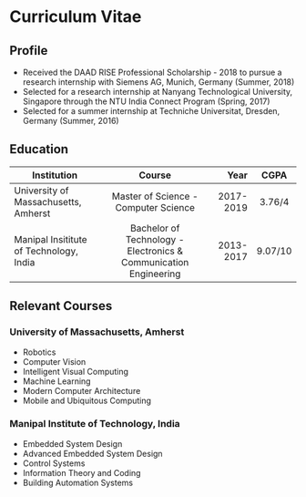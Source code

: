 # Curriculum Vitae

## Profile
- Received the DAAD RISE Professional Scholarship - 2018 to pursue a research internship with Siemens AG, Munich, Germany (Summer, 2018)
- Selected for a research internship at Nanyang Technological University, Singapore through the NTU India Connect Program (Spring, 2017)
- Selected for a summer internship at Techniche Universitat, Dresden, Germany (Summer, 2016)

## Education

| Institution                              | Course                                                              | Year      | CGPA    |
| ---------------------------------------- |:-------------------------------------------------------------------:| ---------:| :-------:
| University of Massachusetts, Amherst     | Master of Science - Computer Science                                | 2017-2019 | 3.76/4  |
| Manipal Insititute of Technology, India  | Bachelor of Technology - Electronics & Communication Engineering    | 2013-2017 | 9.07/10 |

## Relevant Courses

### University of Massachusetts, Amherst
- Robotics
- Computer Vision
- Intelligent Visual Computing
- Machine Learning
- Modern Computer Architecture
- Mobile and Ubiquitous Computing

### Manipal Institute of Technology, India
- Embedded System Design
- Advanced Embedded System Design
- Control Systems
- Information Theory and Coding
- Building Automation Systems

